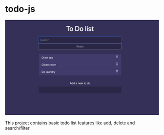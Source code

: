 # todo-js

![alt text](https://github.com/Ruchaparab/todo-js/blob/master/Screenshot%202021-06-04%20at%202.31.20%20PM.png)

This project contains basic todo list features like add, delete and search/filter 
